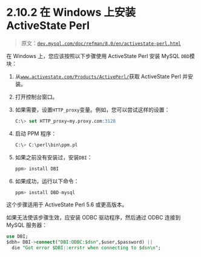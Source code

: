 # 2.10.2 在 Windows 上安装 ActiveState Perl

> 原文：[`dev.mysql.com/doc/refman/8.0/en/activestate-perl.html`](https://dev.mysql.com/doc/refman/8.0/en/activestate-perl.html)

在 Windows 上，您应该按照以下步骤使用 ActiveState Perl 安装 MySQL `DBD`模块：

1.  从[`www.activestate.com/Products/ActivePerl/`](http://www.activestate.com/Products/ActivePerl/)获取 ActiveState Perl 并安装。

1.  打开控制台窗口。

1.  如果需要，设置`HTTP_proxy`变量。例如，您可以尝试这样的设置：

    ```sql
    C:\> set HTTP_proxy=my.proxy.com:3128
    ```

1.  启动 PPM 程序：

    ```sql
    C:\> C:\perl\bin\ppm.pl
    ```

1.  如果之前没有安装过，安装`DBI`：

    ```sql
    ppm> install DBI
    ```

1.  如果成功，运行以下命令：

    ```sql
    ppm> install DBD-mysql
    ```

这个步骤适用于 ActiveState Perl 5.6 或更高版本。

如果无法使该步骤生效，应安装 ODBC 驱动程序，然后通过 ODBC 连接到 MySQL 服务器：

```sql
use DBI;
$dbh= DBI->connect("DBI:ODBC:$dsn",$user,$password) ||
  die "Got error $DBI::errstr when connecting to $dsn\n";
```
